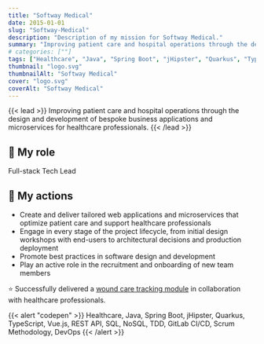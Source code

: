 ```yaml
---
title: "Softway Medical"
date: 2015-01-01
slug: "Softway-Medical"
description: "Description of my mission for Softway Medical."
summary: "Improving patient care and hospital operations through the design and development of bespoke business applications and microservices for healthcare professionals."
# categories: [""]
tags: ["Healthcare", "Java", "Spring Boot", "jHipster", "Quarkus", "TypeScript", "Vue.js", "REST API", "SQL", "NoSQL", "TDD", "GitLab CI/CD", "Scrum Methodology", "DevOps"]
thumbnail: "logo.svg"
thumbnailAlt: "Softway Medical"
cover: "logo.svg"
coverAlt: "Softway Medical"
---
```


{{< lead >}}
Improving patient care and hospital operations through the design and development of bespoke business applications
and microservices for healthcare professionals.
{{< /lead >}}

## :necktie: My role

Full-stack Tech Lead

## :dart: My actions

* Create and deliver tailored web applications and microservices that optimize patient care
and support healthcare professionals
* Engage in every stage of the project lifecycle, from initial design workshops with end-users 
to architectural decisions and production deployment
* Promote best practices in software design and development
* Play an active role in the recruitment and onboarding of new team members

:star: Successfully delivered a [wound care tracking module](https://www.softwaymedical.fr/temoignage/module-suivi-de-plaies-centre-richelieu)
in collaboration with healthcare professionals.

{{< alert "codepen" >}}
Healthcare, Java, Spring Boot, jHipster, Quarkus, TypeScript, Vue.js, REST API, SQL, NoSQL, TDD, GitLab CI/CD, Scrum Methodology, DevOps
{{< /alert >}}
